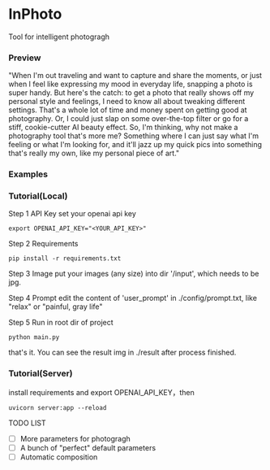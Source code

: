 # InPhoto
Tool for intelligent photogragh

### Preview
"When I'm out traveling and want to capture and share the moments, or just when I feel like expressing my mood in everyday life, snapping a photo is super handy. But here's the catch: to get a photo that really shows off my personal style and feelings, I need to know all about tweaking different settings. That's a whole lot of time and money spent on getting good at photography. Or, I could just slap on some over-the-top filter or go for a stiff, cookie-cutter AI beauty effect. So, I'm thinking, why not make a photography tool that's more me? Something where I can just say what I'm feeling or what I'm looking for, and it'll jazz up my quick pics into something that's really my own, like my personal piece of art."

### Examples


### Tutorial(Local)

Step 1 API Key
set your openai api key
```
export OPENAI_API_KEY="<YOUR_API_KEY>"
```

Step 2 Requirements
```
pip install -r requirements.txt
```

Step 3 Image
put your images (any size) into dir '/input', which needs to be jpg.

Step 4 Prompt
edit the content of 'user_prompt' in ./config/prompt.txt,
like "relax" or "painful, gray life" 

Step 5 Run
in root dir of project
```
python main.py
```
that's it. You can see the result img in ./result after process finished.

### Tutorial(Server)

install requirements and export OPENAI_API_KEY，then
```
uvicorn server:app --reload
```

TODO LIST 
- [ ] More parameters for photogragh
- [ ] A bunch of "perfect" default parameters
- [ ] Automatic composition